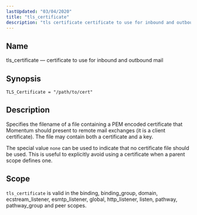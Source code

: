 ```yaml
---
lastUpdated: "03/04/2020"
title: "tls_certificate"
description: "tls certificate certificate to use for inbound and outbound mail TLS Certificate path to cert Specifies the filename of a file containing a PEM encoded certificate that Momentum should present to remote mail exchanges it is a client certificate The file may contain both a certificate and a key The..."
---
```


<a name="conf.ref.tls_certificate"></a> 
## Name

tls_certificate — certificate to use for inbound and outbound mail

## Synopsis

`TLS_Certificate = "/path/to/cert"`

<a name="idp12056560"></a> 
## Description

Specifies the filename of a file containing a PEM encoded certificate that Momentum should present to remote mail exchanges (it is a client certificate). The file may contain both a certificate and a key.

The special value `none` can be used to indicate that no certificate file should be used. This is useful to explicitly avoid using a certificate when a parent scope defines one.

<a name="idp12059760"></a> 
## Scope

`tls_certificate` is valid in the binding, binding_group, domain, ecstream_listener, esmtp_listener, global, http_listener, listen, pathway, pathway_group and peer scopes.